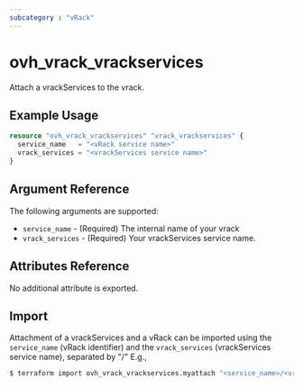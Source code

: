 ```yaml
---
subcategory : "vRack"
---
```


# ovh_vrack_vrackservices

Attach a vrackServices to the vrack.

## Example Usage

```terraform
resource "ovh_vrack_vrackservices" "vrack_vrackservices" {
  service_name   = "<vRack service name>"
  vrack_services = "<vrackServices service name>"
}
```

## Argument Reference

The following arguments are supported:

* `service_name` - (Required) The internal name of your vrack
* `vrack_services` - (Required) Your vrackServices service name.

## Attributes Reference

No additional attribute is exported.

## Import

Attachment of a vrackServices and a vRack can be imported using the `service_name` (vRack identifier) and the `vrack_services` (vrackServices service name), separated by "/" E.g.,

```bash
$ terraform import ovh_vrack_vrackservices.myattach "<service_name>/<vrackServices service name>"
```
